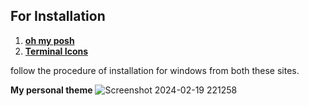 ## For Installation
1. [**oh my posh**](https://ohmyposh.dev/docs/)
2. [**Terminal Icons**](https://github.com/devblackops/Terminal-Icons)

follow the procedure of installation for windows from both these sites.

**My personal theme**
![Screenshot 2024-02-19 221258](https://github.com/arg387/windows-terminal-settings/assets/84933329/e2df96cd-3369-482f-8bc6-aef7dbb675ba)



